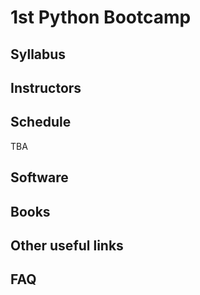 # 1st Python Bootcamp

## Syllabus

## Instructors


## Schedule
TBA

## Software

## Books

## Other useful links

## FAQ




